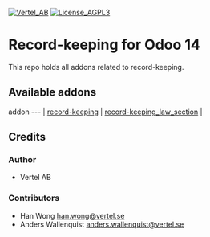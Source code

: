 [![Vertel_AB](https://i.ibb.co/GCHLfR5/vertel-small.jpg)](https://vertel.se)
[![License_AGPL3](https://i.ibb.co/TBK0T8S/agpl3-small.jpg)](http://www.gnu.org/licenses/agpl-3.0-standalone.html)


# Record-keeping for Odoo 14

This repo holds all addons related to record-keeping.

[//]: # (addons)

Available addons
----------------
addon
--- |
[record-keeping](record-keeping/) |
[record-keeping_law_section](record-keeping_law_section/) |

[//]: # (end addons)

## Credits

### Author

* Vertel AB

### Contributors

* Han Wong <han.wong@vertel.se>
* Anders Wallenquist <anders.wallenquist@vertel.se>
